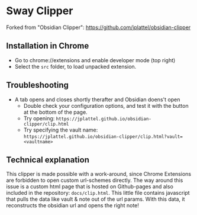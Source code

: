 # Sway Clipper

Forked from "Obsidian Clipper": https://github.com/jplattel/obsidian-clipper

## Installation in Chrome

- Go to chrome://extensions and enable developer mode (top right)
- Select the `src` folder, to load unpacked extension.

## Troubleshooting

- A tab opens and closes shortly therafter and Obsidian doens't open
    - Double check your configuration options, and test it with the button at the bottom of the page.
    - Try opening: `https://jplattel.github.io/obsidian-clipper/clip.html`
    - Try specifying the vault name: `https://jplattel.github.io/obsidian-clipper/clip.html?vault=<vaultname>`


## Technical explanation

This clipper is made possible with a work-around, since Chrome Extensions are forbidden to open custom url-schemes directly. The way around this issue is a custom html page that is hosted on Github-pages and also included in the repository: `docs/clip.html`. This little file contains javascript that pulls the data like vault & note out of the url params. With this data, it reconstructs the obsidian url and opens the right note!
